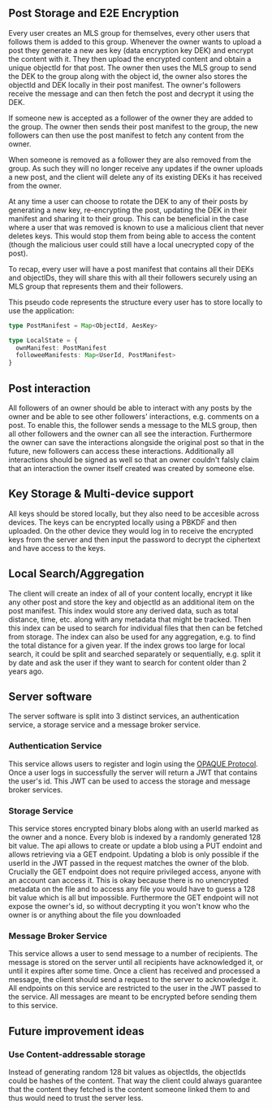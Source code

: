 ## Post Storage and E2E Encryption

Every user creates an MLS group for themselves, every other users that follows them is added to this group. 
Whenever the owner wants to upload a post they generate a new aes key (data encryption key DEK) and encrypt the content with it. 
They then upload the encrypted content and obtain a unique objectId for that post.
The owner then uses the MLS group to send the DEK to the group along with the object id, the owner also stores the objectId and DEK locally in their post manifest.
The owner's followers receive the message and can then fetch the post and decrypt it using the DEK.

If someone new is accepted as a follower of the owner they are added to the group. 
The owner then sends their post manifest to the group, the new followers can then use the post manifest to fetch any content from the owner.

When someone is removed as a follower they are also removed from the group.
As such they will no longer receive any updates if the owner uploads a new post, and the client will delete any of its existing DEKs it has received from the owner.

At any time a user can choose to rotate the DEK to any of their posts by generating a new key, re-encrypting the post, updating the DEK in their manifest and sharing it to their group.
This can be beneficial in the case where a user that was removed is known to use a malicious client that never deletes keys. This would stop them from being able to access the content (though the malicious user could still have a local unecrypted copy of the post).

To recap, every user will have a post manifest that contains all their DEKs and objectIDs, they will share this with all their followers securely using an MLS group that represents them and their followers.

This pseudo code represents the structure every user has to store locally to use the application:

```typescript
type PostManifest = Map<ObjectId, AesKey>

type LocalState = {
  ownManifest: PostManifest
  followeeManifests: Map<UserId, PostManifest>
}
```

## Post interaction

All followers of an owner should be able to interact with any posts by the owner and be able to see other followers' interactions, e.g. comments on a post.
To enable this, the follower sends a message to the MLS group, then all other followers and the owner can all see the interaction.
Furthermore the owner can save the interactions alongside the original post so that in the future, new followers can access these interactions.
Additionally all interactions should be signed as well so that an owner couldn't falsly claim that an interaction the owner itself created was created by someone else.

## Key Storage & Multi-device support

All keys should be stored locally, but they also need to be accesible across devices.
The keys can be encrypted locally using a PBKDF and then uploaded. On the other device they would log in to receive the encrypted keys from the server and then input the password to decrypt the ciphertext and have access to the keys.

## Local Search/Aggregation

The client will create an index of all of your content locally, encrypt it like any other post and store the key and objectId as an additional item on the post manifest.
This index would store any derived data, such as total distance, time, etc. along with any metadata that might be tracked. 
Then this index can be used to search for individual files that then can be fetched from storage. The index can also be used for any aggregation, e.g. to find the total distance for a given year. 
If the index grows too large for local search, it could be split and searched separately or sequentially, e.g. split it by date and ask the user if they want to search for content older than 2 years ago.


## Server software

The server software is split into 3 distinct services, an authentication service, a storage service and a message broker service.

### Authentication Service

This service allows users to register and login using the [OPAQUE Protocol](https://opaque-auth.com/). 
Once a user logs in successfully the server will return a JWT that contains the user's id. 
This JWT can be used to access the storage and message broker services.

### Storage Service

This service stores encrypted binary blobs along with an userId marked as the owner and a nonce.
Every blob is indexed by a randomly generated 128 bit value.
The api allows to create or update a blob using a PUT endoint and allows retrieving via a GET endpoint. 
Updating a blob is only possible if the userId in the JWT passed in the request matches the owner of the blob.
Crucially the GET endpoint does not require privileged access, anyone with an account can access it.
This is okay because there is no unencrypted metadata on the file and to access any file you would have to guess a 128 bit value which is all but impossible.
Furthermore the GET endpoint will not expose the owner's id, so without decrypting it you won't know who the owner is or anything about the file you downloaded


### Message Broker Service

This service allows a user to send message to a number of recipients.
The message is stored on the server until all recipients have acknowledged it, or until it expires after some time.
Once a client has received and processed a message, the client should send a request to the server to acknowledge it.
All endpoints on this service are restricted to the user in the JWT passed to the service.
All messages are meant to be encrypted before sending them to this service.


## Future improvement ideas

### Use Content-addressable storage

Instead of generating random 128 bit values as objectIds, the objectIds could be hashes of the content. 
That way the client could always guarantee that the content they fetched is the content someone linked them to and thus would need to trust the server less.
